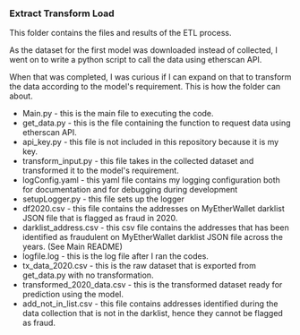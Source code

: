 ### Extract Transform Load

This folder contains the files and results of the ETL process.

As the dataset for the first model was downloaded instead of collected, I went on to write a python script to call the data using etherscan API.

When that was completed, I was curious if I can expand on that to transform the data according to the model's requirement. This is how the folder can about.

* Main.py - this is the main file to executing the code.
* get_data.py - this is the file containing the function to request data using etherscan API.
* api_key.py - this file is not included in this repository because it is my key.
* transform_input.py - this file takes in the collected dataset and transformed it to the model's requirement.
* logConfig.yaml - this yaml file contains my logging configuration both for documentation and for debugging during development
* setupLogger.py - this file sets up the logger
* df2020.csv - this file contains the addresses on MyEtherWallet darklist JSON file that is flagged as fraud in 2020.
* darklist_address.csv - this csv file contains the addresses that has been identified as fraudulent on MyEtherWallet darklist JSON file across the years. (See Main README)
* logfile.log - this is the log file after I ran the codes.
* tx_data_2020.csv - this is the raw dataset that is exported from get_data.py with no transformation.
* transformed_2020_data.csv - this is the transformed dataset ready for prediction using the model.
* add_not_in_list.csv - this file contains addresses identified during the data collection that is not in the darklist, hence they cannot be flagged as fraud.
